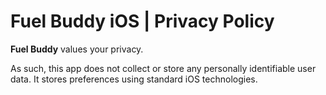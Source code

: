 # Fuel Buddy iOS | Privacy Policy

**Fuel Buddy** values your privacy.

As such, this app does not collect or store any personally identifiable user data. It stores preferences using standard iOS technologies.
